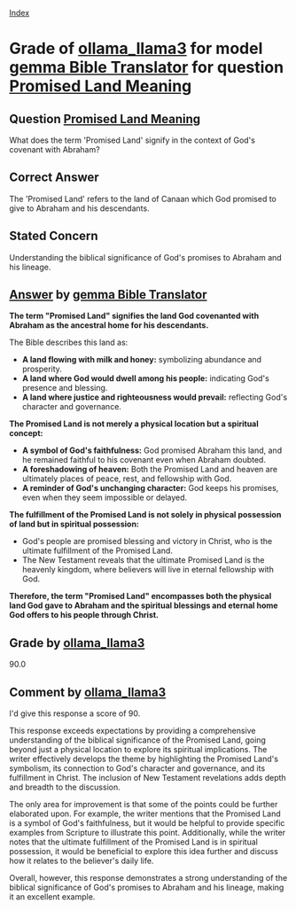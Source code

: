 
[Index](../../../../index.md)
# Grade of [ollama_llama3](../../../grading_models/ollama_llama3.md) for model [gemma Bible Translator](../../../answering_models/gemma_Bible_Translator.md) for question [Promised Land Meaning](../../../questions/Promised_Land_Meaning.md)

## Question [Promised Land Meaning](../../../questions/Promised_Land_Meaning.md)
What does the term 'Promised Land' signify in the context of God's covenant with Abraham?

## Correct Answer
The 'Promised Land' refers to the land of Canaan which God promised to give to Abraham and his descendants.

## Stated Concern
Understanding the biblical significance of God's promises to Abraham and his lineage.

## [Answer](../Promised_Land_Meaning.md) by [gemma Bible Translator](../../../answering_models/gemma_Bible_Translator.md)
**The term "Promised Land" signifies the land God covenanted with Abraham as the ancestral home for his descendants.** 

The Bible describes this land as:

* **A land flowing with milk and honey:** symbolizing abundance and prosperity.
* **A land where God would dwell among his people:** indicating God's presence and blessing.
* **A land where justice and righteousness would prevail:** reflecting God's character and governance.

**The Promised Land is not merely a physical location but a spiritual concept:**

* **A symbol of God's faithfulness:** God promised Abraham this land, and he remained faithful to his covenant even when Abraham doubted.
* **A foreshadowing of heaven:** Both the Promised Land and heaven are ultimately places of peace, rest, and fellowship with God.
* **A reminder of God's unchanging character:** God keeps his promises, even when they seem impossible or delayed.

**The fulfillment of the Promised Land is not solely in physical possession of land but in spiritual possession:**

* God's people are promised blessing and victory in Christ, who is the ultimate fulfillment of the Promised Land.
* The New Testament reveals that the ultimate Promised Land is the heavenly kingdom, where believers will live in eternal fellowship with God.

**Therefore, the term "Promised Land" encompasses both the physical land God gave to Abraham and the spiritual blessings and eternal home God offers to his people through Christ.**

## Grade by [ollama_llama3](../../../grading_models/ollama_llama3.md)
90.0

## Comment by [ollama_llama3](../../../grading_models/ollama_llama3.md)
I'd give this response a score of 90.

This response exceeds expectations by providing a comprehensive understanding of the biblical significance of the Promised Land, going beyond just a physical location to explore its spiritual implications. The writer effectively develops the theme by highlighting the Promised Land's symbolism, its connection to God's character and governance, and its fulfillment in Christ. The inclusion of New Testament revelations adds depth and breadth to the discussion.

The only area for improvement is that some of the points could be further elaborated upon. For example, the writer mentions that the Promised Land is a symbol of God's faithfulness, but it would be helpful to provide specific examples from Scripture to illustrate this point. Additionally, while the writer notes that the ultimate fulfillment of the Promised Land is in spiritual possession, it would be beneficial to explore this idea further and discuss how it relates to the believer's daily life.

Overall, however, this response demonstrates a strong understanding of the biblical significance of God's promises to Abraham and his lineage, making it an excellent example.
